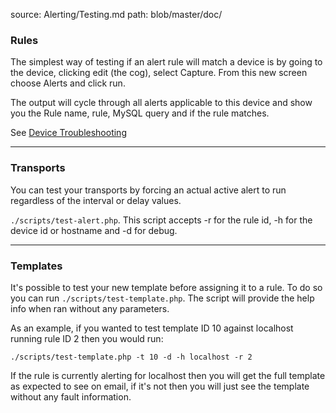 source: Alerting/Testing.md
path: blob/master/doc/

### Rules

The simplest way of testing if an alert rule will match a device is by going to the device, clicking edit (the cog),
select Capture. From this new screen choose Alerts and click run.

The output will cycle through all alerts applicable to this device and show you the Rule name, rule, 
MySQL query and if the rule matches.

See [Device Troubleshooting](../Support/Device-Troubleshooting.md)

---

### Transports

You can test your transports by forcing an actual active alert to run regardless of the interval or delay values.

`./scripts/test-alert.php`. This script accepts -r for the rule id, -h for the device id or hostname and -d for debug.

---

### Templates

It's possible to test your new template before assigning it to a rule. To do so you can run `./scripts/test-template.php`. The script will provide the help 
info when ran without any parameters.

As an example, if you wanted to test template ID 10 against localhost running rule ID 2 then you would run:

`./scripts/test-template.php -t 10 -d -h localhost -r 2`

If the rule is currently alerting for localhost then you will get the full template as expected to see on email, if it's not then you will just see the 
template without any fault information.
